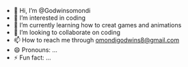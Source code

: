- 👋 Hi, I’m @Godwinsomondi
- 👀 I’m interested in coding
- 🌱 I’m currently learning how to creat games and animations
- 💞️ I’m looking to collaborate on coding
- 📫 How to reach me through omondigodwins8@gmail.com
- 😄 Pronouns: ...
- ⚡ Fun fact: ...

<!---
Godwinsomondi/Godwinsomondi is a ✨ special ✨ repository because its `README.md` (this file) appears on your GitHub profile.
You can click the Preview link to take a look at your changes.
--->
